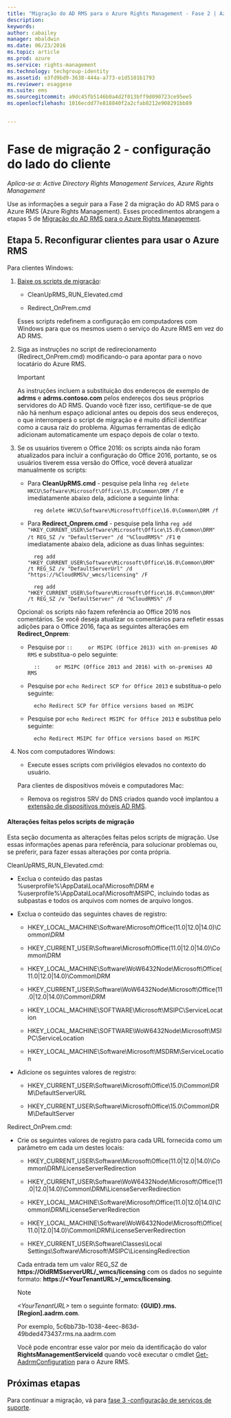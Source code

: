 ```yaml
---
title: "Migração do AD RMS para o Azure Rights Management - Fase 2 | Azure RMS"
description: 
keywords: 
author: cabailey
manager: mbaldwin
ms.date: 06/23/2016
ms.topic: article
ms.prod: azure
ms.service: rights-management
ms.technology: techgroup-identity
ms.assetid: e3fd9bd9-3638-444a-a773-e1d5101b1793
ms.reviewer: esaggese
ms.suite: ems
ms.sourcegitcommit: a9dc45fb5146b0a4d2f013bff9d090723ce95ee5
ms.openlocfilehash: 1016ecdd77e818840f2a2cfab8212e908291bb89


---
```

# Fase de migração 2 - configuração do lado do cliente

*Aplica-se a: Active Directory Rights Management Services, Azure Rights Management*

Use as informações a seguir para a Fase 2 da migração do AD RMS para o Azure RMS (Azure Rights Management). Esses procedimentos abrangem a etapas 5 de [Migração do AD RMS para o Azure Rights Management](migrate-from-ad-rms-to-azure-rms.md).


## Etapa 5. Reconfigurar clientes para usar o Azure RMS
Para clientes Windows:

1.  [Baixe os scripts de migração](http://go.microsoft.com/fwlink/?LinkId=524619):

    -   CleanUpRMS_RUN_Elevated.cmd

    -   Redirect_OnPrem.cmd

    Esses scripts redefinem a configuração em computadores com Windows para que os mesmos usem o serviço do Azure RMS em vez do AD RMS.

2.  Siga as instruções no script de redirecionamento (Redirect_OnPrem.cmd) modificando-o para apontar para o novo locatário do Azure RMS.

    > [!IMPORTANT]
    > As instruções incluem a substituição dos endereços de exemplo de **adrms** e **adrms.contoso.com** pelos endereços dos seus próprios servidores do AD RMS. Quando você fizer isso, certifique-se de que não há nenhum espaço adicional antes ou depois dos seus endereços, o que interromperá o script de migração e é muito difícil identificar como a causa raiz do problema. Algumas ferramentas de edição adicionam automaticamente um espaço depois de colar o texto.

3. Se os usuários tiverem o Office 2016: os scripts ainda não foram atualizados para incluir a configuração do Office 2016, portanto, se os usuários tiverem essa versão do Office, você deverá atualizar manualmente os scripts:

    - Para **CleanUpRMS.cmd** - pesquise pela linha `reg delete HKCU\Software\Microsoft\Office\15.0\Common\DRM /f` e imediatamente abaixo dela, adicione a seguinte linha:

            reg delete HKCU\Software\Microsoft\Office\16.0\Common\DRM /f

    - Para **Redirect_Onprem.cmd** - pesquise pela linha `reg add "HKEY_CURRENT_USER\Software\Microsoft\Office\15.0\Common\DRM" /t REG_SZ /v "DefaultServer" /d "%CloudRMS%" /F1` e imediatamente abaixo dela, adicione as duas linhas seguintes:

            reg add "HKEY_CURRENT_USER\Software\Microsoft\Office\16.0\Common\DRM" /t REG_SZ /v "DefaultServerUrl" /d "https://%CloudRMS%/_wmcs/licensing" /F 

            reg add "HKEY_CURRENT_USER\Software\Microsoft\Office\16.0\Common\DRM" /t REG_SZ /v "DefaultServer" /d "%CloudRMS%" /F

    Opcional: os scripts não fazem referência ao Office 2016 nos comentários. Se você deseja atualizar os comentários para refletir essas adições para o Office 2016, faça as seguintes alterações em **Redirect_Onprem**:

    - Pesquise por `::     or MSIPC (Office 2013) with on-premises AD RMS` e substitua-o pelo seguinte:
    
            ::     or MSIPC (Office 2013 and 2016) with on-premises AD RMS

    - Pesquise por `echo Redirect SCP for Office 2013` e substitua-o pelo seguinte:
    
            echo Redirect SCP for Office versions based on MSIPC

    - Pesquise por `echo Redirect MSIPC for Office 2013` e substitua pelo seguinte:
    
            echo Redirect MSIPC for Office versions based on MSIPC

4.  Nos com computadores Windows:

    - Execute esses scripts com privilégios elevados no contexto do usuário.

    Para clientes de dispositivos móveis e computadores Mac:

    -  Remova os registros SRV do DNS criados quando você implantou a [extensão de dispositivos móveis AD RMS](http://technet.microsoft.com/library/dn673574.aspx).

#### Alterações feitas pelos scripts de migração
Esta seção documenta as alterações feitas pelos scripts de migração. Use essas informações apenas para referência, para solucionar problemas ou, se preferir, para fazer essas alterações por conta própria.

CleanUpRMS_RUN_Elevated.cmd:

-   Exclua o conteúdo das pastas %userprofile%\AppData\Local\Microsoft\DRM e %userprofile%\AppData\Local\Microsoft\MSIPC, incluindo todas as subpastas e todos os arquivos com nomes de arquivo longos.

-   Exclua o conteúdo das seguintes chaves de registro:

    -   HKEY_LOCAL_MACHINE\Software\Microsoft\Office\(11.0|12.0|14.0)\Common\DRM

    -   HKEY_CURRENT_USER\Software\Microsoft\Office\(11.0|12.0|14.0)\Common\DRM

    -   HKEY_LOCAL_MACHINE\Software\WoW6432Node\Microsoft\Office\(11.0|12.0|14.0)\Common\DRM

    -   HKEY_CURRENT_USER\Software\WoW6432Node\Microsoft\Office\(11.0|12.0|14.0)\Common\DRM

    -   HKEY_LOCAL_MACHINE\SOFTWARE\Microsoft\MSIPC\ServiceLocation

    -   HKEY_LOCAL_MACHINE\SOFTWARE\WoW6432Node\Microsoft\MSIPC\ServiceLocation

    -   HKEY_LOCAL_MACHINE\Software\Microsoft\MSDRM\ServiceLocation

-   Adicione os seguintes valores de registro:

    -   HKEY_CURRENT_USER\Software\Microsoft\Office\15.0\Common\DRM\DefaultServerURL

    -   HKEY_CURRENT_USER\Software\Microsoft\Office\15.0\Common\DRM\DefaultServer

Redirect_OnPrem.cmd:

-   Crie os seguintes valores de registro para cada URL fornecida como um parâmetro em cada um destes locais:

    -   HKEY_CURRENT_USER\Software\Microsoft\Office\(11.0|12.0|14.0)\Common\DRM\LicenseServerRedirection

    -   HKEY_CURRENT_USER\Software\WoW6432Node\Microsoft\Office\(11.0|12.0|14.0)\Common\DRM\LicenseServerRedirection

    -   HKEY_LOCAL_MACHINE\Software\Microsoft\Office\(11.0|12.0|14.0)\Common\DRM\LicenseServerRedirection

    -   HKEY_LOCAL_MACHINE\Software\WoW6432Node\Microsoft\Office\(11.0|12.0|14.0)\Common\DRM\LicenseServerRedirection

    -   HKEY_CURRENT_USER\Software\Classes\Local Settings\Software\Microsoft\MSIPC\LicensingRedirection

    Cada entrada tem um valor REG_SZ de **https://OldRMSserverURL/_wmcs/licensing** com os dados no seguinte formato: **https://&lt;YourTenantURL&gt;/_wmcs/licensing**.

    > [!NOTE]
    > *&lt;YourTenantURL&gt;* tem o seguinte formato: **{GUID}.rms.[Region].aadrm.com**.
    > 
    > Por exemplo, 5c6bb73b-1038-4eec-863d-49bded473437.rms.na.aadrm.com
    > 
    > Você pode encontrar esse valor por meio da identificação do valor **RightsManagementServiceId** quando você executar o cmdlet [Get-AadrmConfiguration](http://msdn.microsoft.com/library/windowsazure/dn629410.aspx) para o Azure RMS.


## Próximas etapas
Para continuar a migração, vá para [fase 3 -configuração de serviços de suporte](migrate-from-ad-rms-phase3.md).


<!--HONumber=Jun16_HO4-->


